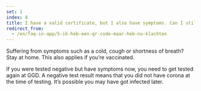 ```yaml
---
set: 1
index: 8
title: I have a valid certificate, but I also have symptoms. Can I still get access?
redirect_from: 
  - /en/faq-in-app/5-ik-heb-een-qr-code-maar-heb-nu-klachten
---
```

Suffering from symptoms such as a cold, cough or shortness of breath? Stay at home. This also applies if you’re vaccinated.

If you were tested negative but have symptoms now, you need to get tested again at GGD. A negative test result means that you did not have corona at the time of testing. It’s possible you may have got infected later. 
